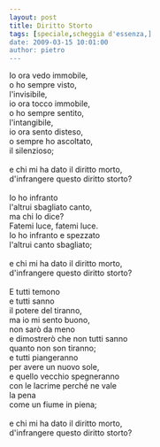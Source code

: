 ```yaml
---
layout: post
title: Diritto Storto
tags: [speciale,scheggia d'essenza,]
date: 2009-03-15 10:01:00
author: pietro
---
```

Io ora vedo immobile,<br/>o ho sempre visto,<br/>l'invisibile,<br/>io ora tocco immobile,<br/>o ho sempre sentito,<br/>l'intangibile,<br/>io ora sento disteso,<br/>o sempre ho ascoltato,<br/>il silenzioso;<br/><br/>e chi mi ha dato il diritto morto,<br/>d'infrangere questo diritto storto?<br/><br/>Io ho infranto<br/>l'altrui sbagliato canto,<br/>ma chi lo dice?<br/>Fatemi luce, fatemi luce.<br/>Io ho infranto e spezzato<br/>l'altrui canto sbagliato;<br/><br/>e chi mi ha dato il diritto morto,<br/>d'infrangere questo diritto storto?<br/><br/>E tutti temono<br/>e tutti sanno<br/>il potere del tiranno,<br/>ma io mi sento buono,<br/>non sarò da meno<br/>e dimostrerò che non tutti sanno<br/>quanto non son tiranno;<br/>e tutti piangeranno<br/>per avere un nuovo sole,<br/>e quello vecchio spegneranno<br/>con le lacrime perché ne vale<br/>la pena<br/>come un fiume in piena;<br/><br/>e chi mi ha dato il diritto morto,<br/>d'infrangere questo diritto storto?
